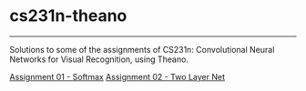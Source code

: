 # cs231n-theano
-----
Solutions to some of the assignments of CS231n: Convolutional Neural Networks for Visual Recognition, 
using Theano.

[Assignment 01 - Softmax](http://nbviewer.ipython.org/urls/raw.github.com/bobflagg/cs231n-theano/master/softmax.ipynb)
[Assignment 02 - Two Layer Net](http://nbviewer.ipython.org/urls/raw.github.com/bobflagg/cs231n-theano/master/two-layer-net.ipynb)


